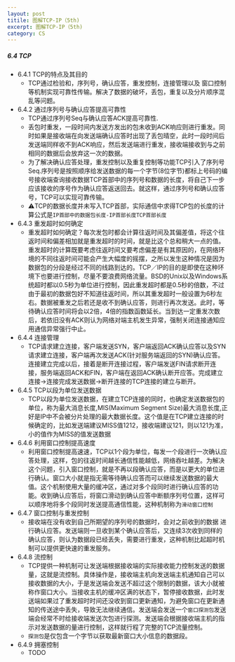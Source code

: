 ```yaml
---
layout: post
titile: 图解TCP-IP（5th)
excerpt: 图解TCP-IP（5th)
category: CS
---
```


##### 6.4 TCP
- 6.4.1 TCP的特点及其目的
  - TCP通过检验和，序列号，确认应答，重发控制，连接管理以及
窗口控制等机制实现可靠性传输。解决了数据的破坏，丢包，重复以及分片顺序混乱等问题。
- 6.4.2 通过序列号与确认应答提高可靠性
  - TCP通过序列号Seq与确认应答ACK提高可靠性.
  - 丢包时重发，一段时间内发送方发出的包未收到ACK响应则进行重发。同时如果是接收端在向发送端确认应答时出现了丢包晴空，此时一段时间后发送端同样收不到ACK响应，然后发送端进行重发，接收端接收到与之前相同的数据后会放弃这一次的数据。
  - 为了解决确认应答处理，重发控制以及重复控制等功能TCP引入了序列号Seq.序列号是按照顺序给发送数据的每一个字节(8位字节)都标上号码的编号接收端查询接收数据TCP首部中的序列号和数据的长度，将自己下一步应该接收的序号作为确认应答返送回去。就这样，通过序列号和确认应答号，TCP可以实现可靠传输。
  - ⚠️TCP的数据长度并未写入TCP首部，实际通信中求得TCP包的长度的计算公式是`IP首部中的数据包长度-IP首部长度TCP首部长度`
- 6.4.3 重发超时如何确定
  - 重发超时如何确定？每次发包时都会计算往返时间及其偏差值，将这个往返时间和偏差相加就是重发超时的时间，就是比这个总和稍大一点的值。重发超时的计算既要考虑往返时间又要考虑偏差是有其原因的，在网络环境的不同往返时间可能会产生大幅度的摇摆，之所以发生这种情况是因为数据包的分段是经过不同的线路到达的。TCP／IP的目的是即使在这种环境下也要进行控制，尽量不要浪费网络流量。BSD的Unix以及Windows系统超时都以0.5秒为单位进行控制，因此重发超时都是0.5秒的倍数，不过由于最初的数据包好不知道往返时间，所以其重发超时一般设置为6秒左右。数据被重发之后若还是收不到确认应答，则进行再次发送。此时，等待确认应答时间将会以2倍，4倍的指数函数延长。当到达一定重发次数后，若依旧没有ACK则认为网络对端主机发生异常，强制关闭连接通知应用通信异常强行中止。
- 6.4.4 连接管理
  - TCP请求建立连接，客户端发送SYN，客户端返回ACK确认应答以及SYN请求建立连接，客户端再次发送ACK(针对服务端返回的SYN)确认应答。连接建立完成以后，接着是断开连接过程，客户端发送FIN请求断开连接，服务端返回ACK和FIN，客户端在返回ACK确认断开应答。完成建立连接->连接完成发送数据->断开连接的TCP连接的建立与断开。
- 6.4.5 TCP以段为单位发送数据
  - TCP以段为单位发送数据，在建立TCP连接的同时，也确定发送数据包的单位，称为最大消息长度,MIS(Maximum Segment Size)最大消息长度,正好是IP中不会被分片处理的最大数据长度。这个值是在TCP建立连接的时候确定的，比如发送端建议MISS值1212，接收端建议121，则以121为准，小的值作为MISS的值发送数据
- 6.4.6 利用窗口控制提高速度
  - 利用窗口控制提高速速，TCP以1个段为单位，每发一个段进行一次确认应答处理，这样，包的往返时间越长通信性能越低，网络吞吐越差。为解决这个问题，引入窗口控制，就是不再以段确认应答，而是以更大的单位进行确认。窗口大小就是指无需等待确认应答而可以继续发送数据的最大值。这个机制使用大量的缓冲区，通过对多个段同时进行确认应答的功能。收到确认应答后，将窗口滑动到确认应答中断额序列号位置，这样可以顺序地将多个段同时发送提高通信性能，这种机制称为`滑动窗口控制`
- 6.4.7 窗口控制与重发控制
  - 接收端在没有收到自己所期望的序列号的数据时，会对之前收到的数据
进行确认应答。发送端则一旦收到某个确认应答后，又连续3次收到同样的
确认应答，则认为数据段已经丢失，需要进行重发，这种机制比起超时机制可以提供更快速的重发服务。
- 6.4.8 流控制
  - TCP提供一种机制可让发送端根据接收端的实际接收能力控制发送的数据量，这就是流控制。具体操作是，接收端主机向发送端主机通知自己可以接收数据的大小，于是发送端会发送不超过这个限制的数据，该大小就被称作窗口大小。当接收主机的缓冲区满的状态下，暂停接收数据，此时发送端如果过了重发超时时间还没收到窗口更新通知，为避免窗口在更新通知的传送途中丢失，导致无法继续通信。发送端会发送一个`窗口探测包`发送端会经常不时给接收端发送次包进行探测。发送端会根据接收端主机的指示对发送数据的量进行控制，这样就行程了完整的TCP流量控制。
  - `探测包`是仅包含一个字节以获取最新窗口大小信息的数据段。
- 6.4.9 拥塞控制
  - TODO
